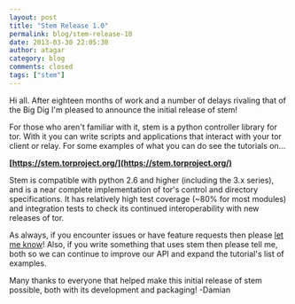 ```yaml
---
layout: post
title: "Stem Release 1.0"
permalink: blog/stem-release-10
date: 2013-03-30 22:05:30
author: atagar
category: blog
comments: closed
tags: ["stem"]
---
```


Hi all. After eighteen months of work and a number of delays rivaling that of the Big Dig I'm pleased to announce the initial release of stem!

For those who aren't familiar with it, stem is a python controller library for tor. With it you can write scripts and applications that interact with your tor client or relay. For some examples of what you can do see the tutorials on...

**[https://stem.torproject.org/](https://stem.torproject.org/)**

Stem is compatible with python 2.6 and higher (including the 3.x series), and is a near complete implementation of tor's control and directory specifications. It has relatively high test coverage (\~80% for most modules) and integration tests to check its continued interoperability with new releases of tor.

As always, if you encounter issues or have feature requests then please [let me know](http://www.atagar.com/contact/)! Also, if you write something that uses stem then please tell me, both so we can continue to improve our API and expand the tutorial's list of examples.

Many thanks to everyone that helped make this initial release of stem possible, both with its development and packaging! -Damian

